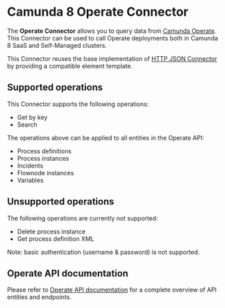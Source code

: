 # Camunda 8 Operate Connector

The **Operate Connector** allows you to query data from [Camunda Operate](https://camunda.com/platform/operate/).
This Connector can be used to call Operate deployments both in Camunda 8 SaaS and Self-Managed clusters.

This Connector reuses the base implementation of [HTTP JSON Connector](../http-json) by providing a compatible element template.

## Supported operations

This Connector supports the following operations:
- Get by key
- Search

The operations above can be applied to all entities in the Operate API:
- Process definitions
- Process instances
- Incidents
- Flownode instances
- Variables

## Unsupported operations

The following operations are currently not supported:
- Delete process instance
- Get process definition XML

Note: basic authentication (username & password) is not supported.

## Operate API documentation

Please refer to [Operate API documentation](https://docs.camunda.io/docs/apis-clients/operate-api/) for a complete overview of API entities and endpoints.